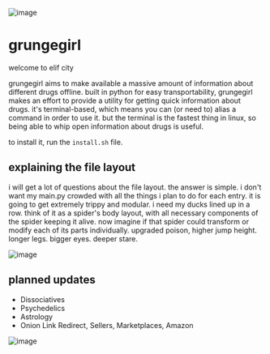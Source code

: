 ![image](https://user-images.githubusercontent.com/90430427/133154198-7da21197-0acb-43ac-8155-4d1edbcf3f02.png)

# grungegirl 

welcome to elif city

grungegirl aims to make available a massive amount of information about different drugs offline. built in python for easy transportability, grungegirl makes an effort to provide a utility for getting quick information about drugs. it's terminal-based, which means you can (or need to) alias a command in order to use it. but the terminal is the fastest thing in linux, so being able to whip open information about drugs is useful.

to install it, run the `install.sh` file.

## explaining the file layout

i will get a lot of questions about the file layout. the answer is simple. i don't want my main.py crowded with all the things i plan to do for each entry. it is going to get extremely trippy and modular. i need my ducks lined up in a row. think of it as a spider's body layout, with all necessary components of the spider keeping it alive. now imagine if that spider could transform or modify each of its parts individually. upgraded poison, higher jump height. longer legs. bigger eyes. deeper stare. 

![image](https://user-images.githubusercontent.com/90430427/133165416-e009fb21-b4ca-46e4-b3d2-1b61543a1a41.png)


## planned updates

- Dissociatives
- Psychedelics
- Astrology
- Onion Link Redirect, Sellers, Marketplaces, Amazon

![image](https://user-images.githubusercontent.com/90430427/133165535-c5d4f6a0-2ae0-4a0d-acec-fc3372270fa9.png)
